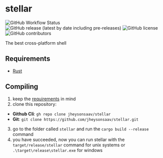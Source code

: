 # stellar
![GitHub Workflow Status](https://img.shields.io/github/workflow/status/jheysonsaav/stellar/Ci?label=Ci&logo=github)
![GitHub release (latest by date including pre-releases)](https://img.shields.io/github/v/release/jheysonsaav/stellar?include_prereleases&label=Release)
![GitHub license](https://img.shields.io/github/license/jheysonsaav/stellar)
![GitHub contributors](https://img.shields.io/github/contributors/jheysonsaav/stellar?label=Contributors)

The best cross-platform shell

## Requirements
- [Rust](https://www.rust-lang.org/)

## Compiling
1. keep the [requirements](#Requirements) in mind
2. clone this repository:
  - **Github Cli**: `gh repo clone jheysonsaav/stellar`
  - **Git**: `git clone https://github.com/jheysonsaav/stellar.git`
3. go to the folder called `stellar` and run the `cargo build --release` command
4. you have succeeded, now you can run stellar with the `target/release/stellar` command for unix systems or `.\target\release\stellar.exe` for windows